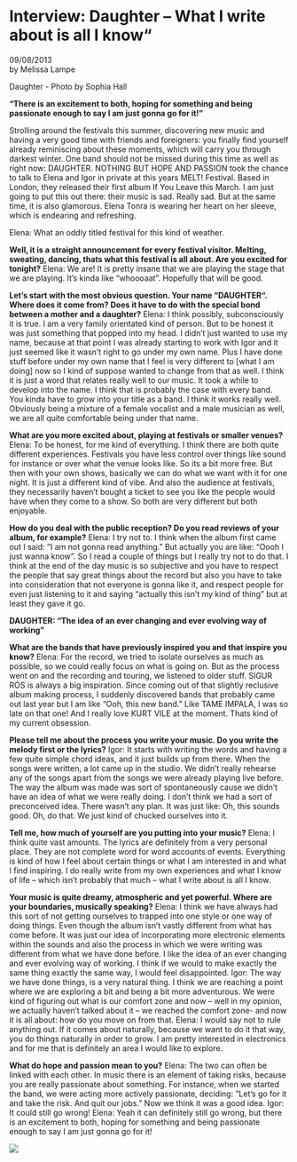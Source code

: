 # Interview: Daughter – What I write about is all I know“

09/08/2013 \
by Melissa Lampe 


Daughter - Photo by Sophia Hall

   **“There is an excitement to both, hoping for something and being passionate enough to say I am just gonna go for it!”**

Strolling around the festivals this summer, discovering new music and having a very good time with friends and foreigners: you finally find yourself already reminiscing about these moments, which will carry you through darkest winter.  One band should not be missed during this time as well as right now: DAUGHTER. NOTHING BUT HOPE AND PASSION took the chance to talk to Elena and Igor in private at this years MELT! Festival. Based in London, they released their first album If You Leave this March.  I am just going to put this out there: their music is sad.  Really sad. But at the same time, it is also glamorous. Elena Tonra is wearing her heart on her sleeve, which is endearing and refreshing.

 

Elena: What an oddly titled festival for this kind of weather.

**Well, it is a straight announcement for every festival visitor. Melting, sweating, dancing, thats what this festival is all about. Are you excited for tonight?**
Elena: We are! It is pretty insane that we are playing the stage that we are playing. It’s kinda like “whoooaat”. Hopefully that will be good.

 

**Let’s start with the most obvious question. Your name “DAUGHTER“. Where does it come from? Does it have to do with the special bond between a mother and a daughter?**
Elena: I think possibly, subconsciously it is true. I am a very family orientated kind of person. But to be honest it was just something that popped into my head. I didn’t just wanted to use my name, because at that point I was already starting to work with Igor and it just seemed like it wasn’t right to go under my own name. Plus I have done stuff before under my own name that I feel is very different to [what I am doing] now so I kind of suppose wanted to change from that as well.  I think it is just a word that relates really well to our music. It took a while to develop into the name. I think that is probably the case with every band. You kinda have to grow into your title as a band.  I think it works really well. Obviously being a mixture of a female vocalist and a male musician as well, we are all quite comfortable being under that name.

 

**What are you more excited about, playing at festivals or smaller venues?**
Elena: To be honest, for me kind of everything. I think there are both quite different experiences. Festivals you have less control over things like sound for instance or over what the venue looks like. So its a bit more free. But then with your own shows, basically we can do what we want with it for one night. It is just a different kind of vibe. And also the audience at festivals, they necessarily haven’t bought a ticket to see you like the people would have when they come to a show. So both are very different but both enjoyable.

**How do you deal with the public reception? Do you read reviews of your album, for example?**
Elena: I try not to. I think when the album first came out I said: ”I am not gonna read anything.” But actually you are like: “Oooh I just wanna know”. So I read a couple of things but I really try not to do that.  I think at the end of the day music is so subjective and you have to respect the people that say great things about the record but also you have to take into consideration that not everyone is gonna like it, and respect people for even just listening to it and saying “actually this isn’t my kind of thing” but at least they gave it go.

 
**DAUGHTER: “The idea of an ever changing and ever evolving way of working”**

**What are the bands that have previously inspired you and that inspire you know?**
Elena: For the record, we tried to isolate ourselves as much as possible, so we could really focus on what is going on. But as the process went on and the recording and touring, we listened to older stuff. SIGUR RÓS is always a big inspiration. Since coming out of that slightly reclusive album making process, I suddenly discovered bands that probably came out last year but I am like “Ooh, this new band.” Like TAME IMPALA, I was so late on that one! And I really love KURT VILE at the moment. Thats kind of my current obsession.

 

**Please tell me about the process you write your music. Do you write the melody first or the lyrics?**
Igor: It starts with writing the words and having a few quite simple chord ideas, and it just builds up from there. When the songs were written, a lot came up in the studio. We didn’t really rehearse any of the songs apart from the songs we were already playing live before. The way the album was made was sort of spontaneously cause we didn’t have an idea of what we were really doing. I don’t think we had a sort of preconceived idea. There wasn’t any plan. It was just like: Oh, this sounds good. Oh, do that. We just kind of chucked ourselves into it.

 

**Tell me, how much of yourself are you putting into your music?**
Elena: I think quite vast amounts. The lyrics are definitely from a very personal place. They are not complete word for word accounts of events. Everything is kind of how I feel about certain things or what I am interested in and what I find inspiring. I do really write from my own experiences and what I know of life – which isn’t probably that much – what I write about is all I know.

 

**Your music is quite dreamy, atmospheric and yet powerful. Where are your boundaries, musically speaking?**
Elena: I think we have always had this sort of not getting ourselves to trapped into one style or one way of doing things. Even though the album isn’t vastly different from what has come before. It was just our idea of incorporating more electronic elements within the sounds and also the process in which we were writing was different from what we have done before. I like the idea of an ever changing and ever evolving way of working. I think if we would to make exactly the same thing exactly the same way, I would feel disappointed.
Igor: The way we have done things, is a very natural thing. I think we are reaching a point where we are exploring a bit and being a bit more adventurous. We were kind of figuring out what is our comfort zone and now  – well in my opinion, we actually haven’t talked about it – we reached the comfort zone- and now it is all about: how do you move on from that.
Elena: I would say not to rule anything out. If it comes about naturally, because we want to do it that way, you do things naturally in order to grow.  I am pretty interested in electronics and for me that is definitely an area I would like to explore.

 

**What do hope and passion mean to you?**
Elena: The two can often be linked with each other. In music there is an element of taking risks, because you are really passionate about something. For instance, when we started the band, we were acting more actively passionate, deciding: ”Let’s go for it and take the risk.  And quit our jobs.” Now we think it was a good idea.
Igor: It could still go wrong!
Elena: Yeah it can definitely still go wrong, but there is an excitement to both, hoping for something and being passionate enough to say I am just gonna go for it!

[<img src="https://i.ytimg.com/vi/qdA8Sts4RIY/sddefault.jpg">](https://www.youtube.com/watch?v=qdA8Sts4RIY)
